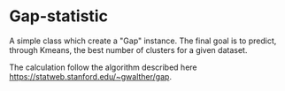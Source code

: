 # Gap-statistic

A simple class which create a "Gap" instance. The final goal is to predict, through Kmeans, the best number of clusters for a given dataset.

The calculation follow the algorithm described here https://statweb.stanford.edu/~gwalther/gap.
